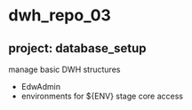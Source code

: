 # dwh_repo_03

## project: database_setup

manage basic DWH structures
- EdwAdmin
- environments for ${ENV} stage core access
